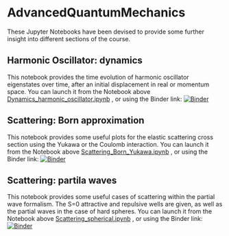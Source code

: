 # AdvancedQuantumMechanics

These Jupyter Notebooks have been devised to provide some further insight into different sections of the course.

## Harmonic Oscillator: dynamics
This notebook provides the time evolution of harmonic oscillator eigenstates over time, after an initial displacement in real or momentum space.
You can launch it from the Notebook above
[Dynamics_harmonic_oscillator.ipynb](Dynamics_harmonic_oscillator.ipynb)
, or using the Binder link:
[![Binder](https://mybinder.org/badge_logo.svg)](https://mybinder.org/v2/gh/arnaurios/AdvancedQuantumMechanics/main?labpath=Dynamics_harmonic_oscillator.ipynb)

## Scattering: Born approximation
This notebook provides some useful plots for the elastic scattering cross section using the Yukawa or the
Coulomb interaction.
You can launch it from the Notebook above
[Scattering_Born_Yukawa.ipynb](Scattering_Born_Yukawa.ipynb)
, or using the Binder link:
[![Binder](https://mybinder.org/badge_logo.svg)](https://mybinder.org/v2/gh/arnaurios/AdvancedQuantumMechanics/main?labpath=Scattering_Born_Yukawa.ipynb)

## Scattering: partila waves
This notebook provides some useful cases of scattering within the partial wave formalism. The S=0 attractive and repulsive wells are given, as well as the partial waves in the case of hard spheres.
You can launch it from the Notebook above
[Scattering_spherical.ipynb](Scattering_spherical.ipynb)
, or using the Binder link:
[![Binder](https://mybinder.org/badge_logo.svg)](https://mybinder.org/v2/gh/arnaurios/AdvancedQuantumMechanics/main?labpath=Scattering_spherical.ipynb)
